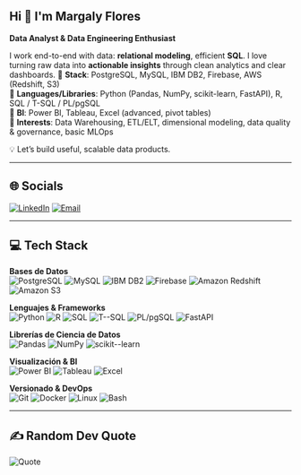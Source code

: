 ## Hi 👋 I'm Margaly Flores
**Data Analyst & Data Engineering Enthusiast**

I work end-to-end with data: **relational modeling**, efficient **SQL**. I love turning raw data into **actionable insights** through clean analytics and clear dashboards.
🔹 **Stack**: PostgreSQL, MySQL, IBM DB2, Firebase, AWS (Redshift, S3) <br>
🔹 **Languages/Libraries**: Python (Pandas, NumPy, scikit-learn, FastAPI), R, SQL / T-SQL / PL/pgSQL <br>
🔹 **BI**: Power BI, Tableau, Excel (advanced, pivot tables) <br>
🔹 **Interests**: Data Warehousing, ETL/ELT, dimensional modeling, data quality & governance, basic MLOps <br>

💡 Let’s build useful, scalable data products.

---

## 🌐 Socials
[![LinkedIn](https://img.shields.io/badge/LinkedIn-0A66C2?logo=linkedin&logoColor=white)](https://www.linkedin.com/in/margaly-flores/) [![Email](https://img.shields.io/badge/Email-D14836?logo=gmail&logoColor=white)](mailto:margaly.flores.n@uni.pe)

---

## 💻 Tech Stack

**Bases de Datos**  
![PostgreSQL](https://img.shields.io/badge/PostgreSQL-4169E1?style=for-the-badge&logo=postgresql&logoColor=white)
![MySQL](https://img.shields.io/badge/MySQL-4479A1?style=for-the-badge&logo=mysql&logoColor=white)
![IBM DB2](https://img.shields.io/badge/IBM%20DB2-054ADA?style=for-the-badge&logo=ibm&logoColor=white)
![Firebase](https://img.shields.io/badge/Firebase-FFCA28?style=for-the-badge&logo=firebase&logoColor=black)
![Amazon Redshift](https://img.shields.io/badge/Amazon%20Redshift-8C4FFF?style=for-the-badge&logo=amazonredshift&logoColor=white)
![Amazon S3](https://img.shields.io/badge/Amazon%20S3-569A31?style=for-the-badge&logo=amazons3&logoColor=white)

**Lenguajes & Frameworks**  
![Python](https://img.shields.io/badge/Python-3776AB?style=for-the-badge&logo=python&logoColor=white)
![R](https://img.shields.io/badge/R-276DC3?style=for-the-badge&logo=r&logoColor=white)
![SQL](https://img.shields.io/badge/SQL-1F6FEB?style=for-the-badge&logo=database&logoColor=white)
![T--SQL](https://img.shields.io/badge/T--SQL-CC2927?style=for-the-badge&logo=microsoftsqlserver&logoColor=white)
![PL/pgSQL](https://img.shields.io/badge/PL%2FpgSQL-4169E1?style=for-the-badge&logo=postgresql&logoColor=white)
![FastAPI](https://img.shields.io/badge/FastAPI-009688?style=for-the-badge&logo=fastapi&logoColor=white)

**Librerías de Ciencia de Datos**  
![Pandas](https://img.shields.io/badge/Pandas-150458?style=for-the-badge&logo=pandas&logoColor=white)
![NumPy](https://img.shields.io/badge/NumPy-013243?style=for-the-badge&logo=numpy&logoColor=white)
![scikit--learn](https://img.shields.io/badge/scikit--learn-F7931E?style=for-the-badge&logo=scikitlearn&logoColor=white)

**Visualización & BI**  
![Power BI](https://img.shields.io/badge/Power%20BI-F2C811?style=for-the-badge&logo=powerbi&logoColor=black)
![Tableau](https://img.shields.io/badge/Tableau-E97627?style=for-the-badge&logo=tableau&logoColor=white)
![Excel](https://img.shields.io/badge/Excel-217346?style=for-the-badge&logo=microsoftexcel&logoColor=white)

**Versionado & DevOps**  
![Git](https://img.shields.io/badge/Git-F05032?style=for-the-badge&logo=git&logoColor=white)
![Docker](https://img.shields.io/badge/Docker-2496ED?style=for-the-badge&logo=docker&logoColor=white)
![Linux](https://img.shields.io/badge/Linux-FCC624?style=for-the-badge&logo=linux&logoColor=black)
![Bash](https://img.shields.io/badge/Bash-4EAA25?style=for-the-badge&logo=gnubash&logoColor=white)

---

## ✍️ Random Dev Quote
![Quote](https://quotes-github-readme.vercel.app/api?type=horizontal&theme=radical)

<!--
(https://github.com/piyushsuthar/github-readme-quotes)
![Quote](https://quotes-github-readme.vercel.app/api?type=horizontal&theme=radical)

**Margaly-Flores/Margaly-Flores** is a ✨ _special_ ✨ repository because its `README.md` (this file) appears on your GitHub profile.

Here are some ideas to get you started:

- 🔭 I’m currently working on ...
- 🌱 I’m currently learning ...
- 👯 I’m looking to collaborate on ...
- 🤔 I’m looking for help with ...
- 💬 Ask me about ...
- 📫 How to reach me: ...
- 😄 Pronouns: ...
- ⚡ Fun fact: ...
-->
